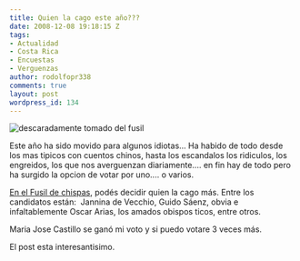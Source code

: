```yaml
---
title: Quien la cago este año???
date: 2008-12-08 19:18:15 Z
tags:
- Actualidad
- Costa Rica
- Encuestas
- Verguenzas
author: rodolfopr338
comments: true
layout: post
wordpress_id: 134
---
```


<!-- more -->

![descaradamente tomado del fusil](http://sinjeta.files.wordpress.com/2008/12/antip1.jpg)

Este año ha sido movido para algunos idiotas...
Ha habido de todo desde los mas tipicos con cuentos chinos, hasta los escandalos los ridiculos, los engreidos, los que nos averguenzan diariamente.... en fin hay de todo pero ha surgido la opcion de votar por uno.... o varios.

[En el Fusil de chispas](http://www.fusildechispas.com/2008/12/07/se-busca-anti-personaje-del-ano-2008/), podés decidir quien la cago más.
Entre los candidatos están:  Jannina de Vecchio, Guido Sáenz, obvia e infaltablemente Oscar Arias, los amados obispos ticos, entre otros.

Maria Jose Castillo se ganó mi voto y si puedo votare 3 veces más.

El post esta interesantisimo.
